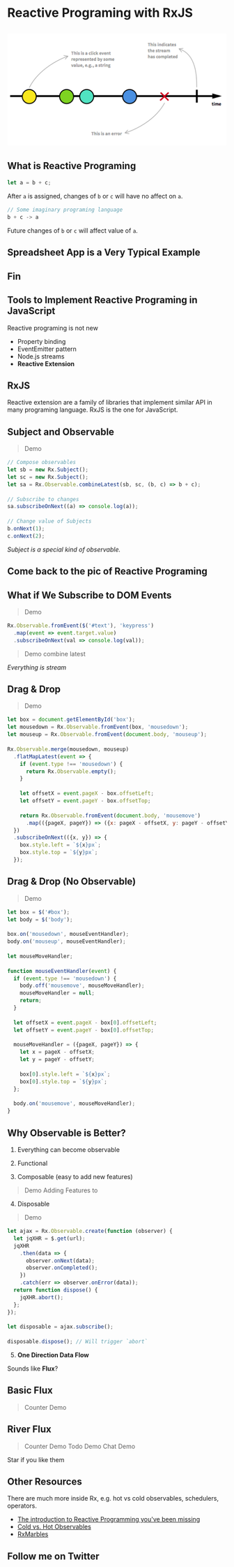 # Reactive Programing with RxJS

## ![Reactive Stream](/source/img/reactive-stream.png)

## What is Reactive Programing

```js
let a = b + c;
```

After `a` is assigned, changes of `b` or `c` will have no affect on `a`.

```js
// Some imaginary programing language
b + c -> a
```

Future changes of `b` or `c` will affect value of `a`.

## Spreadsheet App is a Very Typical Example

## Fin

## Tools to Implement Reactive Programing in JavaScript

Reactive programing is not new

- Property binding
- EventEmitter pattern
- Node.js streams
- **Reactive Extension**

## RxJS

Reactive extension are a family of libraries that implement similar API in many programing language. RxJS is the one for JavaScript.

## Subject and Observable

> Demo

```js
// Compose observables
let sb = new Rx.Subject();
let sc = new Rx.Subject();
let sa = Rx.Observable.combineLatest(sb, sc, (b, c) => b + c);

// Subscribe to changes
sa.subscribeOnNext((a) => console.log(a));

// Change value of Subjects
b.onNext(1);
c.onNext(2);
```

_Subject is a special kind of observable._

## Come back to the pic of Reactive Programing

## What if We Subscribe to DOM Events

> Demo

```js
Rx.Observable.fromEvent($('#text'), 'keypress')
  .map(event => event.target.value)
  .subscribeOnNext(val => console.log(val));
```

> Demo combine latest

_Everything is stream_

## Drag & Drop

> Demo

```js
let box = document.getElementById('box');
let mousedown = Rx.Observable.fromEvent(box, 'mousedown');
let mouseup = Rx.Observable.fromEvent(document.body, 'mouseup');

Rx.Observable.merge(mousedown, mouseup)
  .flatMapLatest(event => {
    if (event.type !== 'mousedown') {
      return Rx.Observable.empty();
    }

    let offsetX = event.pageX - box.offsetLeft;
    let offsetY = event.pageY - box.offsetTop;

    return Rx.Observable.fromEvent(document.body, 'mousemove')
      .map(({pageX, pageY}) => ({x: pageX - offsetX, y: pageY - offsetY}))
  })
  .subscribeOnNext(({x, y}) => {
    box.style.left = `${x}px`;
    box.style.top = `${y}px`;
  });
```

## Drag & Drop (No Observable)

> Demo

```js
let box = $('#box');
let body = $('body');

box.on('mousedown', mouseEventHandler);
body.on('mouseup', mouseEventHandler);

let mouseMoveHandler;

function mouseEventHandler(event) {
  if (event.type !== 'mousedown') {
    body.off('mousemove', mouseMoveHandler);
    mouseMoveHandler = null;
    return;
  }

  let offsetX = event.pageX - box[0].offsetLeft;
  let offsetY = event.pageY - box[0].offsetTop;

  mouseMoveHandler = ({pageX, pageY}) => {
    let x = pageX - offsetX;
    let y = pageY - offsetY;

    box[0].style.left = `${x}px`;
    box[0].style.top = `${y}px`;
  };

  body.on('mousemove', mouseMoveHandler);
}
```

## Why Observable is Better?

1. Everything can become observable

2. Functional

3. Composable (easy to add new features)

> Demo Adding Features to

4. Disposable

> Demo

```js
let ajax = Rx.Observable.create(function (observer) {
  let jqXHR = $.get(url);
  jqXHR
    .then(data => {
      observer.onNext(data);
      observer.onCompleted();
    })
    .catch(err => observer.onError(data));
  return function dispose() {
    jqXHR.abort();
  };
});

let disposable = ajax.subscribe();

disposable.dispose(); // Will trigger `abort`
```

5. **One Direction Data Flow**

Sounds like **Flux**?

## Basic Flux

> Counter Demo

## River Flux

> Counter Demo
> Todo Demo
> Chat Demo

Star if you like them

## Other Resources

There are much more inside Rx, e.g. hot vs cold observables, schedulers, operators.

- [The introduction to Reactive Programming you've been missing](https://gist.github.com/staltz/868e7e9bc2a7b8c1f754)
- [Cold vs. Hot Observables](https://github.com/Reactive-Extensions/RxJS/blob/master/doc/gettingstarted/creating.md#cold-vs-hot-observables)
- [RxMarbles](http://rxmarbles.com/)

## Follow me on Twitter
